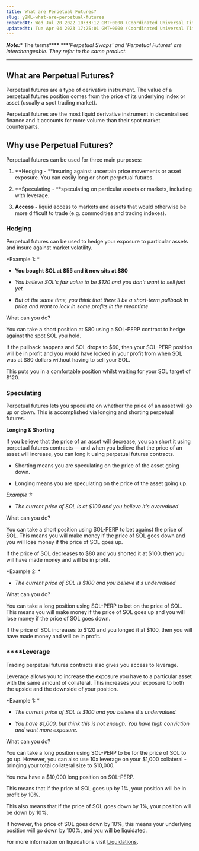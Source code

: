 ```yaml
---
title: What are Perpetual Futures?
slug: y2KL-what-are-perpetual-futures
createdAt: Wed Jul 20 2022 10:33:12 GMT+0000 (Coordinated Universal Time)
updatedAt: Tue Apr 04 2023 17:25:01 GMT+0000 (Coordinated Universal Time)
---
```


***Note:**** The terms**** ****'Perpetual Swaps' and 'Perpetual Futures' are interchangeable. They refer to the same product.*

***

## What are Perpetual Futures?

Perpetual futures are a type of derivative instrument. The value of a perpetual futures position comes from the price of its underlying index or asset (usually a spot trading market).

Perpetual futures are the most liquid derivative instrument in decentralised finance and it accounts for more volume than their spot market counterparts.&#x20;

## Why use Perpetual Futures?&#x20;

Perpetual futures can be used for three main purposes:&#x20;

1.  **Hedging - **insuring against uncertain price movements or asset exposure. You can easily long or short perpetual futures.&#x20;

2.  **Speculating - **speculating on particular assets or markets, including with leverage.

3.  **Access -** liquid access to markets and assets that would otherwise be more difficult to trade (e.g. commodities and trading indexes).

### Hedging

Perpetual futures can be used to hedge your exposure to particular assets and insure against market volatility.&#x20;

*Example 1: *

*   **You bought SOL at $55 and it now sits at $80**

*   *You believe SOL's fair value to be $120 and you don't want to sell just yet*

*   *But at the same time, you think that there'll be a short-term pullback in price and want to lock in some profits in the meantime*

What can you do?&#x20;

You can take a short position at $80 using a SOL-PERP contract to hedge against the spot SOL you hold.&#x20;

If the pullback happens and SOL drops to $60, then your SOL-PERP position will be in profit and you would have locked in your profit from when SOL was at $80 dollars without having to sell your SOL.&#x20;

This puts you in a comfortable position whilst waiting for your SOL target of $120.&#x20;

### Speculating

Perpetual futures lets you speculate on whether the price of an asset will go up or down. This is accomplished via longing and shorting perpetual futures.

**Longing & Shorting**

If you believe that the price of an asset will decrease, you can short it using perpetual futures contracts — and when you believe that the price of an asset will increase, you can long it using perpetual futures contracts.&#x20;

*   Shorting means you are speculating on the price of the asset going down.&#x20;

*   Longing means you are speculating on the price of the asset going up.&#x20;

*Example 1:*&#x20;

*   *The current price of SOL is at $100 and you believe it's overvalued*

What can you do?

You can take a short position using SOL-PERP to bet against the price of SOL. This means you will make money if the price of SOL goes down and you will lose money if the price of SOL goes up.&#x20;

If the price of SOL decreases to $80 and you shorted it at $100, then you will have made money and will be in profit.

*Example 2: *

*   *The current price of SOL is $100 and you believe it's undervalued*

What can you do?

You can take a long position using SOL-PERP to bet on the price of SOL. This means you will make money if the price of SOL goes up and you will lose money if the price of SOL goes down.&#x20;

If the price of SOL increases to $120 and you longed it at $100, then you will have made money and will be in profit.&#x20;

### ****Leverage

Trading perpetual futures contracts also gives you access to leverage.&#x20;

Leverage allows you to increase the exposure you have to a particular asset with the same amount of collateral. This increases your exposure to both the upside and the downside of your position.&#x20;

*Example 1: *

*   *The current price of SOL is $100 and you believe it's undervalued.*

*   *You have $1,000, but think this is not enough. You have high conviction and want more exposure.*

What can you do?&#x20;

You can take a long position using SOL-PERP to be for the price of SOL to go up. However, you can also use 10x leverage on your $1,000 collateral - bringing your total collateral size to $10,000.&#x20;

You now have a $10,000 long position on SOL-PERP.&#x20;

This means that if the price of SOL goes up by 1%, your position will be in profit by 10%.&#x20;

This also means that if the price of SOL goes down by 1%, your position will be down by 10%.&#x20;

If however, the price of SOL goes down by 10%, this means your underlying position will go down by 100%, and you will be liquidated.&#x20;

For more information on liquidations visit [Liquidations](<../Liquidations/0 Liquidations>).

